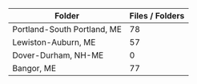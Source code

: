 | Folder                      |   Files / Folders |
|-----------------------------|-------------------|
| Portland-South Portland, ME |                78 |
| Lewiston-Auburn, ME         |                57 |
| Dover-Durham, NH-ME         |                 0 |
| Bangor, ME                  |                77 |